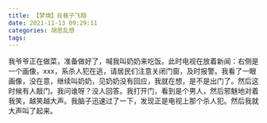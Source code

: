 ```yaml
---
title: 【梦境】在巷子飞翔
date: 2021-11-13 09:29:11
categories: 胡思乱想
tags: 
---
```

我爷爷正在做菜，准备做好了，喊我叫奶奶来吃饭。此时电视在放着新闻：右侧是一个画像，xxx，系杀人犯在逃，请居民们注意关闭门窗，及时报警。我看了一眼画像，没在意，继续叫奶奶，见奶奶没有回应，我就在想，是不是出门了。然后这时候有人敲门。我问谁呀？没人回答。我打开门，看到是个男人，然后邪魅地对着我笑，越笑越大声。我脑子迅速过了一下，发现正是电视上那个杀人犯。然后我就大声叫了起来。


